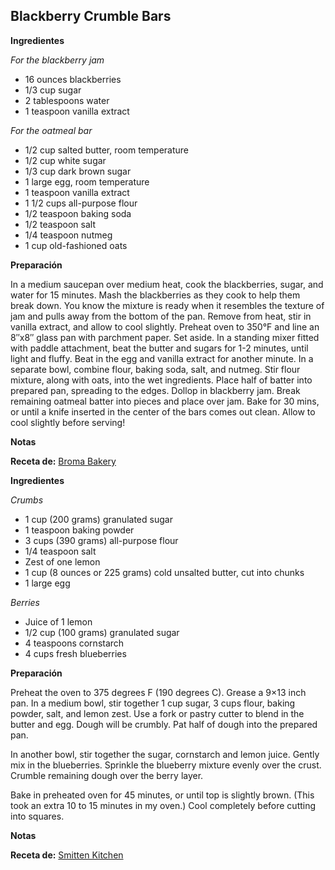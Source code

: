 ## Blackberry Crumble Bars

**Ingredientes**

*For the blackberry jam*

- 16 ounces blackberries
- 1/3 cup sugar
- 2 tablespoons water
- 1 teaspoon vanilla extract

*For the oatmeal bar*

- 1/2 cup salted butter, room temperature
- 1/2 cup white sugar
- 1/3 cup dark brown sugar
- 1 large egg, room temperature
- 1 teaspoon vanilla extract
- 1 1/2 cups all-purpose flour
- 1/2 teaspoon baking soda
- 1/2 teaspoon salt
- 1/4 teaspoon nutmeg
- 1 cup old-fashioned oats

**Preparación**

In a medium saucepan over medium heat, cook the blackberries, sugar, and water for 15 minutes. Mash the blackberries as they cook to help them break down. You know the mixture is ready when it resembles the texture of jam and pulls away from the bottom of the pan. Remove from heat, stir in vanilla extract, and allow to cool slightly.
Preheat oven to 350°F and line an 8″x8″ glass pan with parchment paper. Set aside.
In a standing mixer fitted with paddle attachment, beat the butter and sugars for 1-2 minutes, until light and fluffy. Beat in the egg and vanilla extract for another minute.
In a separate bowl, combine flour, baking soda, salt, and nutmeg. Stir flour mixture, along with oats, into the wet ingredients.
Place half of batter into prepared pan, spreading to the edges. Dollop in blackberry jam. Break remaining oatmeal batter into pieces and place over jam. Bake for 30 mins, or until a knife inserted in the center of the bars comes out clean. Allow to cool slightly before serving!

**Notas**



**Receta de:** [Broma Bakery](http://bromabakery.com/2016/04/blackberry-crumble-bars-recipe.html)

**Ingredientes**

*Crumbs*

- 1 cup (200 grams) granulated sugar
- 1 teaspoon baking powder
- 3 cups (390 grams) all-purpose flour
- 1/4 teaspoon salt
- Zest of one lemon
- 1 cup (8 ounces or 225 grams) cold unsalted butter, cut into chunks
- 1 large egg

*Berries*

- Juice of 1 lemon
- 1/2 cup (100 grams) granulated sugar
- 4 teaspoons cornstarch
- 4 cups fresh blueberries

**Preparación**

Preheat the oven to 375 degrees F (190 degrees C). Grease a 9×13 inch pan.
In a medium bowl, stir together 1 cup sugar, 3 cups flour, baking powder, salt, and lemon zest. Use a fork or pastry cutter to blend in the butter and egg. Dough will be crumbly. Pat half of dough into the prepared pan.

In another bowl, stir together the sugar, cornstarch and lemon juice. Gently mix in the blueberries. Sprinkle the blueberry mixture evenly over the crust. Crumble remaining dough over the berry layer.

Bake in preheated oven for 45 minutes, or until top is slightly brown. (This took an extra 10 to 15 minutes in my oven.) Cool completely before cutting into squares.

**Notas**



**Receta de:** [Smitten Kitchen](http://smittenkitchen.com/blog/2008/07/blueberry-crumb-bars)


